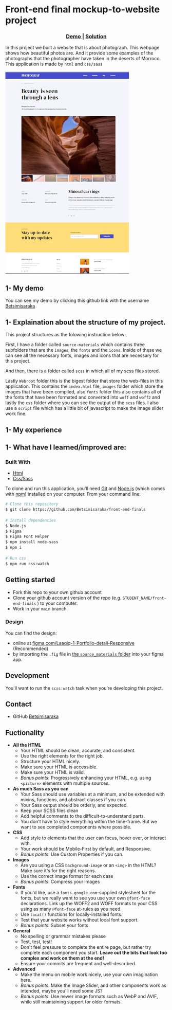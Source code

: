 # Front-end final mockup-to-website project

<div align="center">
  <h3>
    <a href="https://github.com/Betsimisaraka/front-end-finals">
      Demo
    </a>
    <span> | </span>
    <a href="https://betsimisaraka.github.io/front-end-finals/">
      Solution
    </a>
  </h3>
</div>

In this project we built a website that is about photograph. This webpage shows how beautiful photos are. And it provide some examples of the photographs that the photographer have taken in the deserts of Morroco. This application is made by `html` and `css/sass`

![MY photograph](./webroot/images/photograph-page.webp)

## 1- My demo

You can see my demo by clicking this github link with the username [Betsimisaraka](https://github.com/Betsimisaraka/front-end-assessment)

## 1- Explaination about the structure of my project.
This project structures as the folowing instruction below:

First, I have a folder called `source-materials` which contains three subfolders that are the `images`, the `fonts` and the `icons`. Inside of these we can see all the necessary fonts, images and icons that are necessary for this project.

And then, there is a folder called `scss` in which all of my scss files stored.

Lastly `Webroot` folder this is the bigest folder that store the web-files in this application. This contains the `index.html` file, `images` folder which store the images that have been compiled, also `fonts` folder this also contains all of the fonts that have been formated and converted into `woff` and `woff2` and lastly the `css` folder where you can see the output of the `scss` files. I also use a `script` file which has a little bit of javascript to make the image slider work fine.

## 1- My experience

## 1- What have I learned/improved are:

### Built With

-   [Html](https://html.org/)
-   [Css/Sass](https://css.org)


To clone and run this application, you'll need [Git](https://git-scm.com) and [Node.js](https://nodejs.org/en/download/) (which comes with [npm](http://npmjs.com)) installed on your computer. From your command line:

```bash
# Clone this repository
$ git clone https://github.com/Betsimisaraka/front-end-finals

# Install dependencies
$ Node.js
$ Figma
$ Figma Font Helper
$ npm install node-sass
$ npm i

# Run css
$ npm run css:watch
```

## Getting started

- Fork this repo to your own github account
- Clone your github account version of the repo (e.g. `STUDENT_NAME/front-end-finals` ) to your computer.
- Work in your `main` branch

### Design

You can find the design:

- online at [figma.com/Laaqiq-1-Portfolio-detail-Responsive](https://www.figma.com/file/VgF87mULloYb7HZ1EMCRzU/Laaqiq-1-Portfolio-detail-Responsive?node-id=0%3A1) (Recommended)
- by importing the `.fig` file in [the `source_materials` folder](./source_materials/) into your figma app.

## Development

You'll want to run the `scss:watch` task when you're developing this project.

## Contact

-  GitHub [Betsimisaraka](https://github.com/Betsimisaraka)

## Fuctionality

- **All the HTML**
  - Your HTML should be clean, accurate, and consistent.
  - Use the right elements for the right job.
  - Structure your HTML nicely.
  - Make sure your HTML is accessible.
  - Make sure your HTML is valid.
  - *Bonus points*: Progressively enhancing your HTML, e.g. using `<picture>` elements with multiple sources.
- **As much Sass as you can**
  - Your Sass should use variables at a minimum, and be extended with mixins, functions, and abstract classes if you can.
  - Your Sass output should be orderly, and expected.
  - Keep your SCSS files clean
  - Add helpful comments to the difficult-to-understand parts.
  - You don't have to style everything within the time-frame. But we want to see completed components where possible.
- **CSS**
  - Add style to elements that the user can focus, hover over, or interact with.
  - Your work should be Mobile-First by default, and Responsive.
  - *Bonus points*: Use Custom Properties if you can.
- **Images**
  - Are you using a CSS `background-image` or an `<img>` in the HTML? Make sure it's for the right reasons.
  - Use the correct image format for each case
  - *Bonus points*: Compress your images
- **Fonts**
  - If you'd like, use a `fonts.google.com`-supplied stylesheet for the fonts, but we really want to see you use your own `@font-face` declarations. Link up the WOFF2 and WOFF formats to your CSS using as many `@font-face` at-rules as you need.
  - Use `local()` functions for locally-installed fonts.
  - Test that your website works without local font support.
  - *Bonus points*: Subset your fonts
- **General**
  - No spelling or grammar mistakes please
  - Test, test, test!
  - Don't feel pressure to complete the entire page, but rather try complete each component you start. **Leave out the bits that look too complex and work on them at the end!**
  - Ensure your commits are frequent and well-described.
- **Advanced**
  - Make the menu on mobile work nicely, use your own imagination here.
  - *Bonus points*: Make the Image Slider, and other components work as intended, maybe you'll need some JS?
  - *Bonus points*: Use newer image formats such as WebP and AVIF, while still maintaining support for older formats.